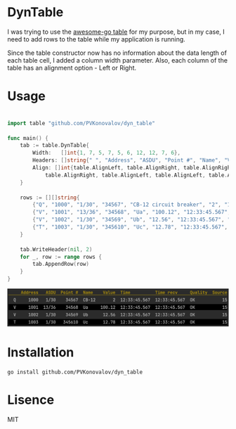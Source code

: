 # DynTable
I was trying to use the [awesome-go table](https://github.com/tomlazar/table) for my purpose, but in my case, I need to add rows to the table while my application is running. 

Since the table constructor now has no information about the data length of each table cell, I added a column width parameter.
Also, each column of the table has an alignment option - Left or Right.
# Usage

```Go

import table "github.com/PVKonovalov/dyn_table"

func main() {
	tab := table.DynTable{
		Width:   []int{1, 7, 5, 7, 5, 6, 12, 12, 7, 6},
		Headers: []string{" ", "Address", "ASDU", "Point #", "Name", "Value", "Time", "Time recv", "Quality", "Source"},
		Align: []int{table.AlignLeft, table.AlignRight, table.AlignRight, table.AlignRight, table.AlignLeft,
			table.AlignRight, table.AlignLeft, table.AlignLeft, table.AlignLeft, table.AlignRight},
	}

	rows := [][]string{
		{"Q", "1000", "1/30", "34567", "CB-12 circuit breaker", "2", "12:33:45.567", "12:33:45.567", "OK", "15"},
		{"V", "1001", "13/36", "34568", "Ua", "100.12", "12:33:45.567", "12:33:45.567", "OK", "15"},
		{"V", "1002", "1/30", "34569", "Ub", "12.56", "12:33:45.567", "12:33:45.567", "OK", "15"},
		{"T", "1003", "1/30", "345610", "Uc", "12.78", "12:33:45.567", "12:33:45.567", "OK", "15"},
	}

	tab.WriteHeader(nil, 2)
	for _, row := range rows {
		tab.AppendRow(row)
	}
}

```
![](DynTable.png)

# Installation
```Shell
go install github.com/PVKonovalov/dyn_table
```
# Lisence
MIT
